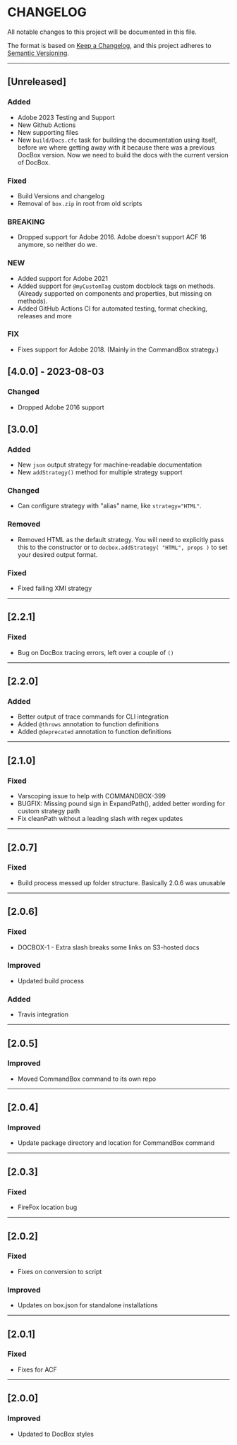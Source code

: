 # CHANGELOG

All notable changes to this project will be documented in this file.

The format is based on [Keep a Changelog](https://keepachangelog.com/en/1.0.0/),
and this project adheres to [Semantic Versioning](https://semver.org/spec/v2.0.0.html).

----

## [Unreleased]

### Added

- Adobe 2023 Testing and Support
- New Github Actions
- New supporting files
- New `build/Docs.cfc` task for building the documentation using itself, before we where getting away with it because there was a previous DocBox version. Now we need to build the docs with the current version of DocBox.

### Fixed

- Build Versions and changelog
- Removal of `box.zip` in root from old scripts

### BREAKING

- Dropped support for Adobe 2016. Adobe doesn't support ACF 16 anymore, so neither do we.

### NEW

- Added support for Adobe 2021
- Added support for `@myCustomTag` custom docblock tags on methods. (Already supported on components and properties, but missing on methods).
- Added GitHub Actions CI for automated testing, format checking, releases and more

### FIX

- Fixes support for Adobe 2018. (Mainly in the CommandBox strategy.)

## [4.0.0] - 2023-08-03

### Changed

- Dropped Adobe 2016 support

## [3.0.0]

### Added

- New `json` output strategy for machine-readable documentation
- New `addStrategy()` method for multiple strategy support

### Changed

- Can configure strategy with "alias" name, like `strategy="HTML"`.

### Removed

- Removed HTML as the default strategy. You will need to explicitly pass this to the constructor or to `docbox.addStrategy( "HTML", props )` to set your desired output format.

### Fixed

- Fixed failing XMI strategy

----

## [2.2.1]

### Fixed

- Bug on DocBox tracing errors, left over a couple of `()`

----

## [2.2.0]

### Added

- Better output of trace commands for CLI integration
- Added `@throws` annotation to function definitions
- Added `@deprecated` annotation to function definitions

----

## [2.1.0]

### Fixed

- Varscoping issue to help with COMMANDBOX-399
- BUGFIX: Missing pound sign in ExpandPath(), added better wording for custom strategy path
- Fix cleanPath without a leading slash with regex updates

----

## [2.0.7]

### Fixed

- Build process messed up folder structure. Basically 2.0.6 was unusable

----

## [2.0.6]

### Fixed

- DOCBOX-1 - Extra slash breaks some links on S3-hosted docs

### Improved

- Updated build process

### Added

- Travis integration

----

## [2.0.5]

### Improved

- Moved CommandBox command to its own repo

----

## [2.0.4]

### Improved

- Update package directory and location for CommandBox command

----

## [2.0.3]

### Fixed

- FireFox location bug

----

## [2.0.2]

### Fixed

- Fixes on conversion to script

### Improved

- Updates on box.json for standalone installations

----

## [2.0.1]

### Fixed

- Fixes for ACF

----

## [2.0.0]

### Improved

- Updated to DocBox styles
